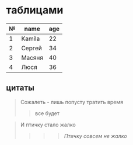# таблицами
№| name| age
-|----|---
1|Kamila|22
2|Сергей|34
3|Масяня|40
4|Люся|36

## цитаты
> Сожалеть - лишь попусту тратить время
>> все будет

> И птичку стало жалко
>>>>*Птичку совсем не жалко*